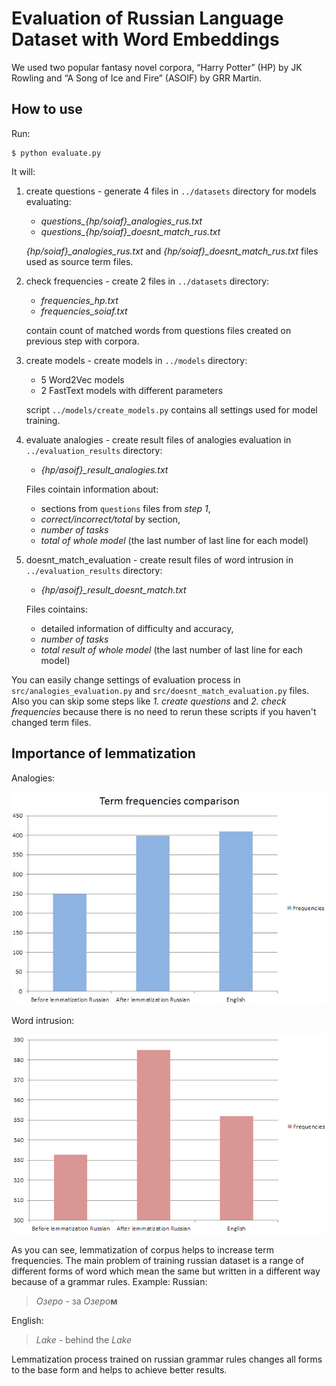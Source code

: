 
# Evaluation of Russian Language Dataset with Word Embeddings

We used two popular fantasy novel corpora, “Harry Potter” (HP) by JK Rowling and “A Song of Ice and Fire” (ASOIF) by GRR Martin.

## How to use

Run:
```
$ python evaluate.py
```
It will:

 1. create questions - generate 4 files in ```../datasets```  directory for models evaluating: 
	 - *questions_{hp/soiaf}_analogies_rus.txt* 
	 -  *questions_{hp/soiaf}_doesnt_match_rus.txt*
	
	*{hp/soiaf}_analogies_rus.txt* and *{hp/soiaf}_doesnt_match_rus.txt* files used as source term files.

 2. check frequencies - create 2 files in ```../datasets```  directory: 
	 - *frequencies_hp.txt*
	 - *frequencies_soiaf.txt* 
	  
	contain count of matched words from questions files created on previous step with corpora.

 3. create models - create models in  ```../models```  directory: 
	 - 5 Word2Vec models
	 - 2 FastText models with different parameters

	script ```../models/create_models.py``` contains all settings used for model training.
	
 4. evaluate analogies - create result files of analogies evaluation in  ```../evaluation_results```  directory: 
	 -	*{hp/asoif}_result_analogies.txt*

	Files cointain information about:
	- sections from ```questions``` files from *step 1*,
	-  *correct/incorrect/total* by section, 
	- *number of tasks* 
	-  *total of whole model* (the last number of last line for each model)

 5. doesnt_match_evaluation - create result files of word intrusion in  ```../evaluation_results```  directory: 
	 -	*{hp/asoif}_result_doesnt_match.txt*

	Files cointains:
	- detailed information of difficulty and accuracy,
	- *number of tasks* 
	-  *total result of whole model* (the last number of last line for each model)

You can easily change settings of evaluation process in ```src/analogies_evaluation.py``` and ```src/doesnt_match_evaluation.py``` files.
Also you can skip some steps like *1. create questions* and  *2. check frequencies* because there is no need to rerun these scripts if you haven't changed term files.

## Importance of lemmatization
Analogies:

![Check frequencies comparison](https://github.com/DenisRomashov/nlp2018_hp_asoif_rus/blob/master/md_sources/check_frequencies_comparison.png)

Word intrusion:

![Check frequencies comparison](https://github.com/DenisRomashov/nlp2018_hp_asoif_rus/blob/master/md_sources/check_frequencies_comparison_doesnt_match_.png)

As you can see, lemmatization of corpus helps to increase term frequencies. The main problem of training russian dataset is a range of different forms of word which mean the same but written in a different way because of a grammar rules. Example:
Russian:
> *Озеро* - за *Озеро***м**

English:

> *Lake* - behind the *Lake*

Lemmatization process trained on russian grammar rules changes all forms to the base form and helps to achieve better results.
